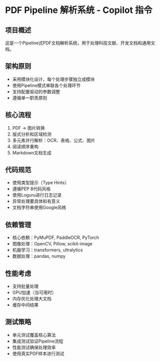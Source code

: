 <!-- Use this file to provide workspace-specific custom instructions to Copilot. For more details, visit https://code.visualstudio.com/docs/copilot/copilot-customization#_use-a-githubcopilotinstructionsmd-file -->

# PDF Pipeline 解析系统 - Copilot 指令

## 项目概述
这是一个Pipeline式PDF文档解析系统，用于处理科技文献、开发文档和通用文档。

## 架构原则
- 采用模块化设计，每个处理步骤独立成模块
- 使用Pipeline模式串联各个处理环节
- 支持配置驱动的参数调整
- 遵循单一职责原则

## 核心流程
1. PDF → 图片转换
2. 版式分析和区域检测
3. 多元素并行解析：OCR、表格、公式、图片
4. 阅读顺序重构
5. Markdown文档生成

## 代码规范
- 使用类型提示（Type Hints）
- 遵循PEP 8代码风格
- 使用Loguru进行日志记录
- 异常处理要具体和有意义
- 文档字符串使用Google风格

## 依赖管理
- 核心依赖：PyMuPDF, PaddleOCR, PyTorch
- 图像处理：OpenCV, Pillow, scikit-image  
- 机器学习：transformers, ultralytics
- 数据处理：pandas, numpy

## 性能考虑
- 支持批量处理
- GPU加速（当可用时）
- 内存优化处理大文档
- 缓存中间结果

## 测试策略
- 单元测试覆盖核心算法
- 集成测试验证Pipeline流程
- 性能测试确保处理效率
- 使用真实PDF样本进行测试
